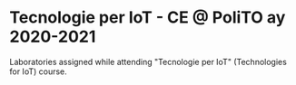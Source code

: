 # Tecnologie per IoT - CE @ PoliTO ay 2020-2021
Laboratories assigned while attending "Tecnologie per IoT" (Technologies for IoT) course.
